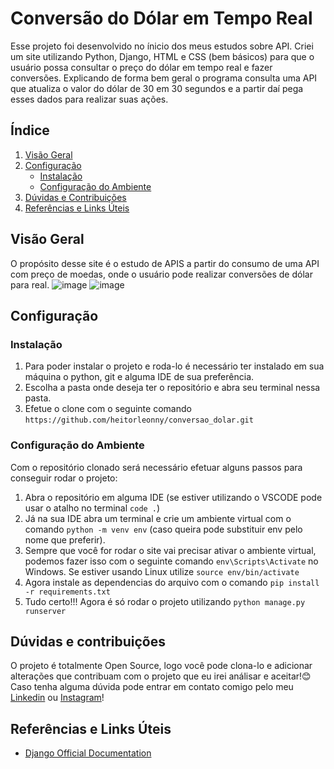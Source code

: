 # Conversão do Dólar em Tempo Real
 Esse projeto foi desenvolvido no ínicio dos meus estudos sobre API. Criei um site utilizando Python, Django, HTML e CSS (bem básicos) para que o usuário possa consultar o preço do dólar em tempo real e fazer conversões. Explicando de forma bem geral o programa consulta uma API que atualiza o valor do dólar de 30 em 30 segundos e a partir daí pega esses dados para realizar suas ações.
 

## Índice

1. [Visão Geral](#visão-geral)
2. [Configuração](#configuração)
   - [Instalação](#instalação)
   - [Configuração do Ambiente](#configuração-do-ambiente)
3. [Dúvidas e Contribuições](#dúvidas-e-contribuições)
4. [Referências e Links Úteis](#referências-e-links-úteis)

## Visão Geral

O propósito desse site é o estudo de APIS a partir do consumo de uma API com preço de moedas, onde o usuário pode realizar conversões de dólar para real.
![image](https://github.com/heitorleonny/conversao_dolar/assets/108541219/d6e8229d-a22d-4a74-b08c-def657f0c4b7)
![image](https://github.com/heitorleonny/conversao_dolar/assets/108541219/94e47820-1b67-4b46-ba89-16eb127c440a)

## Configuração

### Instalação

1. Para poder instalar o projeto e roda-lo é necessário ter instalado em sua máquina o python, git e alguma IDE de sua preferência.
2. Escolha a pasta onde deseja ter o repositório e abra seu terminal nessa pasta.
3. Efetue o clone com o seguinte comando ```https://github.com/heitorleonny/conversao_dolar.git```

### Configuração do Ambiente

Com o repositório clonado será necessário efetuar alguns passos para conseguir rodar o projeto:
1. Abra o repositório em alguma IDE (se estiver utilizando o VSCODE pode usar o atalho no terminal ```code .```)
2. Já na sua IDE abra um terminal e crie um ambiente virtual com o comando ```python -m venv env``` (caso queira pode substituir env pelo nome que preferir).
3. Sempre que você for rodar o site vai precisar ativar o ambiente virtual, podemos fazer isso com o seguinte comando ```env\Scripts\Activate``` no Windows. Se estiver usando Linux utilize ```source env/bin/activate```
4. Agora instale as dependencias do arquivo com o comando ```pip install -r requirements.txt```
5. Tudo certo!!! Agora é só rodar o projeto utilizando ```python manage.py runserver```


## Dúvidas e contribuições

O projeto é totalmente Open Source, logo você pode clona-lo e adicionar alterações que contribuam com o projeto que eu irei análisar e aceitar!😊
Caso tenha alguma dúvida pode entrar em contato comigo pelo meu [Linkedin](https://www.linkedin.com/in/heitor-leonny-24b564240/) ou [Instagram](https://www.instagram.com/heitor.leonny/)!

## Referências e Links Úteis

- [Django Official Documentation](https://docs.djangoproject.com/)





